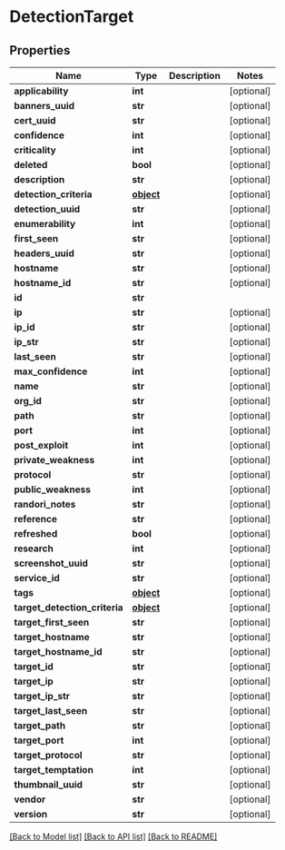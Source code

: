 # DetectionTarget

## Properties
Name | Type | Description | Notes
------------ | ------------- | ------------- | -------------
**applicability** | **int** |  | [optional] 
**banners_uuid** | **str** |  | [optional] 
**cert_uuid** | **str** |  | [optional] 
**confidence** | **int** |  | [optional] 
**criticality** | **int** |  | [optional] 
**deleted** | **bool** |  | [optional] 
**description** | **str** |  | [optional] 
**detection_criteria** | [**object**](.md) |  | [optional] 
**detection_uuid** | **str** |  | [optional] 
**enumerability** | **int** |  | [optional] 
**first_seen** | **str** |  | [optional] 
**headers_uuid** | **str** |  | [optional] 
**hostname** | **str** |  | [optional] 
**hostname_id** | **str** |  | [optional] 
**id** | **str** |  | 
**ip** | **str** |  | [optional] 
**ip_id** | **str** |  | [optional] 
**ip_str** | **str** |  | [optional] 
**last_seen** | **str** |  | [optional] 
**max_confidence** | **int** |  | [optional] 
**name** | **str** |  | [optional] 
**org_id** | **str** |  | [optional] 
**path** | **str** |  | [optional] 
**port** | **int** |  | [optional] 
**post_exploit** | **int** |  | [optional] 
**private_weakness** | **int** |  | [optional] 
**protocol** | **str** |  | [optional] 
**public_weakness** | **int** |  | [optional] 
**randori_notes** | **str** |  | [optional] 
**reference** | **str** |  | [optional] 
**refreshed** | **bool** |  | [optional] 
**research** | **int** |  | [optional] 
**screenshot_uuid** | **str** |  | [optional] 
**service_id** | **str** |  | [optional] 
**tags** | [**object**](.md) |  | [optional] 
**target_detection_criteria** | [**object**](.md) |  | [optional] 
**target_first_seen** | **str** |  | [optional] 
**target_hostname** | **str** |  | [optional] 
**target_hostname_id** | **str** |  | [optional] 
**target_id** | **str** |  | [optional] 
**target_ip** | **str** |  | [optional] 
**target_ip_str** | **str** |  | [optional] 
**target_last_seen** | **str** |  | [optional] 
**target_path** | **str** |  | [optional] 
**target_port** | **int** |  | [optional] 
**target_protocol** | **str** |  | [optional] 
**target_temptation** | **int** |  | [optional] 
**thumbnail_uuid** | **str** |  | [optional] 
**vendor** | **str** |  | [optional] 
**version** | **str** |  | [optional] 

[[Back to Model list]](../README.md#documentation-for-models) [[Back to API list]](../README.md#documentation-for-api-endpoints) [[Back to README]](../README.md)


